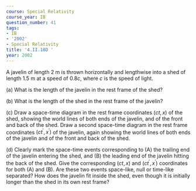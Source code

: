 ```yaml
---
course: Special Relativity
course_year: IB
question_number: 41
tags:
- IB
- '2002'
- Special Relativity
title: '4.II.18D '
year: 2002
---
```



A javelin of length $2 \mathrm{~m}$ is thrown horizontally and lengthwise into a shed of length $1.5 \mathrm{~m}$ at a speed of $0.8 c$, where $c$ is the speed of light.

(a) What is the length of the javelin in the rest frame of the shed?

(b) What is the length of the shed in the rest frame of the javelin?

(c) Draw a space-time diagram in the rest frame coordinates $(c t, x)$ of the shed, showing the world lines of both ends of the javelin, and of the front and back of the shed. Draw a second space-time diagram in the rest frame coordinates $\left(c t^{\prime}, x^{\prime}\right)$ of the javelin, again showing the world lines of both ends of the javelin and of the front and back of the shed.

(d) Clearly mark the space-time events corresponding to (A) the trailing end of the javelin entering the shed, and (B) the leading end of the javelin hitting the back of the shed. Give the corresponding $(c t, x)$ and $\left(c t^{\prime}, x^{\prime}\right)$ coordinates for both (A) and (B). Are these two events space-like, null or time-like separated? How does the javelin fit inside the shed, even though it is initially longer than the shed in its own rest frame?